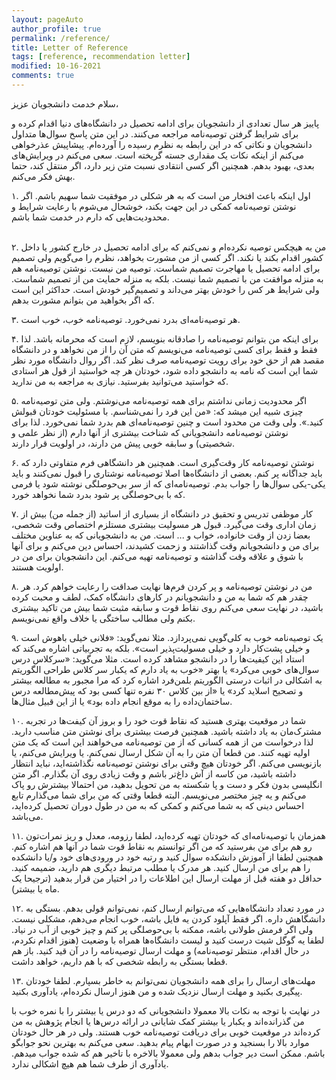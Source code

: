 ```yaml
---
layout: pageAuto
author_profile: true
permalink: /reference/
title: Letter of Reference
tags: [reference, recommendation letter]
modified: 10-16-2021
comments: true
---
```

سلام خدمت دانشجویان عزیز،

پاییز هر سال تعدادی از دانشجویان برای ادامه تحصیل در دانشگاه‌های دنیا اقدام کرده و برای شرایط گرفتن توصیه‌نامه مراجعه می‌کنند. در این متن پاسخ سوال‌ها متداول دانشجویان و نکاتی که در این رابطه به نظرم رسیده را آورده‌ام. پیشاپیش عذرخواهی می‌کنم از اینکه نکات یک مقداری جسته گریخته است. سعی می‌کنم در ویرایش‌های بعدی، بهبود بدهم. همچنین اگر کسی انتقادی نسبت متن زیر دارد، اگر منتقل کند، حتما بهش فکر می‌کنم.


۱. اول اینکه باعث افتخار من است که به هر شکلی در موفقیت شما سهیم باشم. اگر نوشتن توصیه‌نامه کمکی در این جهت بکند، خوشحال می‌شوم با رعایت شرایط و محدودیت‌هایی که دارم در خدمت شما باشم.
<br><br>

۲. من به هیچکس توصیه نکرده‌ام و نمی‌کنم که برای ادامه تحصیل در خارج کشور یا داخل کشور اقدام بکند یا نکند. اگر کسی از من مشورت بخواهد، نظرم را می‌گویم ولی تصمیم برای ادامه تحصیل یا مهاجرت تصمیم شماست. توصیه من نیست. نوشتن توصیه‌نامه هم به منزله موافقت من با تصمیم شما نیست. بلکه به منزله حمایت من از تصمیم شماست. ولی شرایط هر کس را خودش بهتر می‌داند و تصمیم‌گیر خودش است. حداکثر این است که اگر بخواهید من بتوانم مشورت بدهم.


۳. هر توصیه‌نامه‌ای بدرد نمی‌خورد. توصیه‌نامه خوب، خوب است. 


۴. برای اینکه من بتوانم توصیه‌نامه را صادقانه بنویسم، لازم است که محرمانه باشد. لذا فقط و فقط برای کسی توصیه‌نامه می‌نویسم که متن آن را از من نخواهد و در دانشگاه مقصد هم از حق خود برای رویت توصیه‌نامه صرف نظر کند. اگر روال دانشگاه مورد نظر شما این است که نامه به دانشجو داده شود، خودتان هر چه خواستید از قول هر استادی که خواستید می‌توانید بفرستید. نیازی به مراجعه به من ندارید.


۵. اگر محدودیت زمانی نداشتم برای همه توصیه‌نامه می‌نوشتم. ولی متن توصیه‌نامه چیزی شبیه این میشد که: «من این فرد را نمی‌شناسم. با مسئولیت خودتان قبولش کنید.». ولی وقت من محدود است و چنین توصیه‌نامه‌ای هم بدرد شما نمی‌خورد. لذا برای نوشتن توصیه‌نامه دانشجویانی که شناخت بیشتری از آنها دارم (از نظر علمی و شخصیتی)‌ و سابقه خوبی پیش من دارند، در اولویت قرار دارند.


۶. نوشتن توصیه‌نامه کار وقت‌گیری است. همچنین هر دانشگاهی فرم متفاوتی دارد که باید جداگانه پر کنم. بعضی از دانشگاه‌ها اصلا توصیه‌نامه نوشتاری را قبول نمی‌کنند و باید یکی-یکی سوال‌ها را جواب بدم. توصیه‌نامه‌ای که از سر بی‌حوصلگی نوشته شود یا فرمی که با بی‌حوصلگی پر شود بدرد شما نخواهد خورد. 


۷. کار موظفی تدریس و تحقیق در دانشگاه از بسیاری از اساتید (از جمله من) بیش از زمان اداری وقت می‌گیرد. قبول هر مسولیت بیشتری مستلزم اختصاص وقت شخصی، بعضا زدن از وقت خانواده، خواب و ... است. من به دانشجویانی که به عناوین مختلف برای من و دانشجویانم وقت گذاشتند و زحمت کشیدند، احساس دین می‌کنم و برای آنها با شوق و علاقه وقت گذاشته و توصیه‌نامه تهیه می‌کنم. این دانشجویان برای من در اولویت هستند.


۸. من در نوشتن توصیه‌نامه و پر کردن فرم‌ها نهایت صداقت را رعایت خواهم کرد. هر چقدر هم که شما به من و دانشجویانم در کارهای دانشگاه کمک، لطف و محبت کرده باشید، در نهایت سعی می‌کنم روی نقاط قوت و سابقه مثبت شما بیش من تاکید بیشتری بکنم ولی مطالب ساختگی یا خلاف واقع نمی‌نویسم.


۹. یک توصیه‌نامه خوب به کلی‌گویی نمی‌پردازد. مثلا نمی‌گوید: «فلانی خیلی باهوش است و خیلی پشت‌کار دارد و خیلی مسولیت‌پذیر است». بلکه به تجربیاتی اشاره می‌کند که استاد این کیفیت‌ها را در دانشجو مشاهد کرده است. مثلا می‌گوید: «سرکلاس درس سوال‌های خوبی می‌کرد» یا بهتر «خوب به یاد دارم که یکبار سر کلاس طراحی الگوریتم به اشکالی در اثبات درستی الگوریتم بلمن‌فرد اشاره کرد که مرا مجبور به مطالعه بیشتر و تصحیح اسلاید کرد» یا «از بین کلاس ۳۰ نفره تنها کسی بود که پیش‌مطالعه درس ساختمان‌داده را به موقع انجام داده بود» یا از این قبیل مثال‌ها. 


۱۰. شما در موقعیت بهتری هستید که نقاط قوت خود را و بروز آن کیفت‌ها در تجربه مشترک‌مان به یاد داشته باشید. همچنین فرصت بیشتری برای نوشتن متن مناسب دارید. لذا درخواست من از همه کسانی که از من توصیه‌نامه می‌خواهند این است که یک متن اولیه تهیه کنند. من قطعا آن متن را به آن شکل ارسال نمی‌کنم. یا ویرایش می‌کنم، یا بازنویسی می‌کنم. اگر خودتان هیچ وقتی برای نوشتن توصیه‌نامه نگذاشته‌اید، نباید انتظار داشته باشید، من کاسه از آش داغ‌تر باشم و وقت زیادی روی آن بگذارم. اگر متن انگلیسی بدون فکر و دست و پا شکسته به من تحویل بدهید، من احتمالا بیشترش رو پاک می‌کنم و یه چیز مختصر می‌نویسم. البته قطعا وقتی که من برای شما می‌گذارم تابع احساس دینی که به شما می‌کنم و کمکی که به من در طول دوران تحصیل کرده‌اید، می‌باشد.


۱۱. همزمان با توصیه‌نامه‌ای که خودتان تهیه کرده‌اید، لطفا رزومه، معدل و ریز نمرات‌تون رو هم برای من بفرستید که من اگر توانستم به نقاط قوت شما در آنها هم اشاره کنم. همچنین لطفا از آموزش دانشکده سوال کنید و رتبه خود در ورودی‌های خود و/یا دانشکده را هم برای من ارسال کنید. هر مدرک یا مطلب مرتبط دیگری‌ هم دارید، ضمیمه کنید. حداقل دو هفته قبل از مهلت ارسال این اطلاعات را در اختیار من قرار بدهید (ترجیحا یک ماه یا بیشتر).


۱۲. در مورد تعداد دانشگاه‌هایی که می‌توانم ارسال کنم، نمی‌توانم قولی بدهم. بستگی به دانشگاهش داره. اگر فقط آپلود کردن یه فایل باشه، خوب انجام می‌دهم، مشکلی نیست. ولی اگر فرمش طولانی باشه، ممکنه با بی‌حوصلگی پر کنم و چیز خوبی از آب در نیاد. لطفا یه گوگل شیت درست کنید و لیست دانشگاه‌ها همراه با وضعیت (هنوز اقدام نکردم، در حال اقدام، منتظر توصیه‌نامه) و مهلت ارسال توصیه‌نامه را در آن قید کنید. باز هم قطعا بستگی به رابطه شخصی که با هم داریم، خواهد داشت.


۱۳. مهلت‌های ارسال را برای همه دانشجویان نمی‌توانم به خاطر بسپارم. لطفا خودتان پیگیری بکنید و مهلت ارسال نزدیک شده و من هنوز ارسال نکرده‌ام، یادآوری بکنید.


در نهایت با توجه به نکات بالا معمولا دانشجویانی که دو درس یا بیشتر را با نمره خوب با من گذرانده‌اند و یکبار یا بیشتر کمک شایانی در ارائه درس‌ها یا انجام پژوهش به من کرده‌اند در موقعیت خوبی برای دریافت توصیه‌نامه خوب هستند. ولی در هر حال خودتان موارد بالا را بسنجید و در صورت ابهام پیام بدهید. سعی می‌کنم به بهترین نحو جوابگو باشم. ممکن است دیر جواب بدهم ولی معمولا بالاخره با تاخیر هم که شده جواب میدهم. یادآوری از طرف شما هم هیچ اشکالی ندارد. 